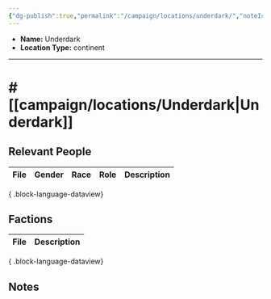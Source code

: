 ```yaml
---
{"dg-publish":true,"permalink":"/campaign/locations/underdark/","noteIcon":"","created":"2025-10-26T19:39:02.051-07:00","updated":"2025-10-27T16:36:05.952-07:00"}
---
```



<p><span><ul>
<li dir="auto"><strong>Name:</strong> Underdark</li>
<li dir="auto"><strong>Location Type:</strong> continent</li>
</ul></span></p>

---

# # [[campaign/locations/Underdark\|Underdark]]


## Relevant People
| File | Gender | Race | Role | Description |
| ---- | ------ | ---- | ---- | ----------- |

{ .block-language-dataview}

## Factions
| File | Description |
| ---- | ----------- |

{ .block-language-dataview}

## Notes
